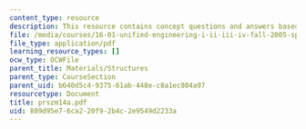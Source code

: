 ```yaml
---
content_type: resource
description: This resource contains concept questions and answers based on shear stress.
file: /media/courses/16-01-unified-engineering-i-ii-iii-iv-fall-2005-spring-2006/809d95e76ca220f92b4c2e9549d2233a_prszm14a.pdf
file_type: application/pdf
learning_resource_types: []
ocw_type: OCWFile
parent_title: Materials/Structures
parent_type: CourseSection
parent_uid: b640d5c4-9375-61ab-448e-c8a1ec804a97
resourcetype: Document
title: prszm14a.pdf
uid: 809d95e7-6ca2-20f9-2b4c-2e9549d2233a
---
```

